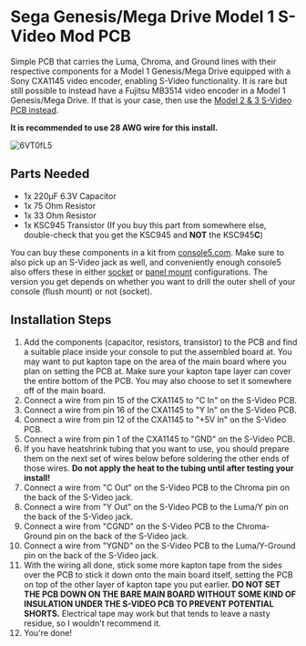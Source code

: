# Sega Genesis/Mega Drive Model 1 S-Video Mod PCB
Simple PCB that carries the Luma, Chroma, and Ground lines with their respective components for a Model 1 Genesis/Mega Drive equipped with a Sony CXA1145 video encoder, enabling S-Video functionality. It is rare but still possible to instead have a Fujitsu MB3514 video encoder in a Model 1 Genesis/Mega Drive. If that is your case, then use the [Model 2 & 3 S-Video PCB instead](https://github.com/joshman196/Simple-Genesis-Model-2-and-3-S-Video-Private).

**It is recommended to use 28 AWG wire for this install.**

![6VT0fL5](https://github.com/joshman196/Simple-Genesis-Model-1-S-Video-Private/assets/114156648/4d0e9087-ef10-4d96-b74f-245e5ddacec1)

## Parts Needed

- 1x 220µF 6.3V Capacitor
- 1x 75 Ohm Resistor
- 1x 33 Ohm Resistor
- 1x KSC945 Transistor (If you buy this part from somewhere else, double-check that you get the KSC945 and **NOT** the KSC945**C**)

You can buy these components in a kit from [console5.com](https://console5.com/store/cxa1145-simple-s-video-mod-kit.html). Make sure to also pick up an S-Video jack as well, and conveniently enough console5 also offers these in either [socket](https://console5.com/store/mini-din-in-line-socket-4-pin-female-black-pin-type-s-video-s-vhs.html) or [panel mount](https://console5.com/store/s-video-jacks-panel-mount-black-plastic-housing-solder-type.html) configurations. The version you get depends on whether you want to drill the outer shell of your console (flush mount) or not (socket).

## Installation Steps

1. Add the components (capacitor, resistors, transistor) to the PCB and find a suitable place inside your console to put the assembled board at. You may want to put kapton tape on the area of the main board where you plan on setting the PCB at. Make sure your kapton tape layer can cover the entire bottom of the PCB. You may also choose to set it somewhere off of the main board.
2. Connect a wire from pin 15 of the CXA1145 to "C In" on the S-Video PCB.
3. Connect a wire from pin 16 of the CXA1145 to "Y In" on the S-Video PCB.
4. Connect a wire from pin 12 of the CXA1145 to "+5V In" on the S-Video PCB.
5. Connect a wire from pin 1 of the CXA1145 to "GND" on the S-Video PCB.
6. If you have heatshrink tubing that you want to use, you should prepare them on the next set of wires below before soldering the other ends of those wires. **Do not apply the heat to the tubing until after testing your install!**
7. Connect a wire from "C Out" on the S-Video PCB to the Chroma pin on the back of the S-Video jack.
8. Connect a wire from "Y Out" on the S-Video PCB to the Luma/Y pin on the back of the S-Video jack.
9. Connect a wire from "CGND" on the S-Video PCB to the Chroma-Ground pin on the back of the S-Video jack.
10. Connect a wire from "YGND" on the S-Video PCB to the Luma/Y-Ground pin on the back of the S-Video jack.
11. With the wiring all done, stick some more kapton tape from the sides over the PCB to stick it down onto the main board itself, setting the PCB on top of the other layer of kapton tape you put earlier. **DO NOT SET THE PCB DOWN ON THE BARE MAIN BOARD WITHOUT SOME KIND OF INSULATION UNDER THE S-VIDEO PCB TO PREVENT POTENTIAL SHORTS.** Electrical tape may work but that tends to leave a nasty residue, so I wouldn't recommend it.
12. You're done!
